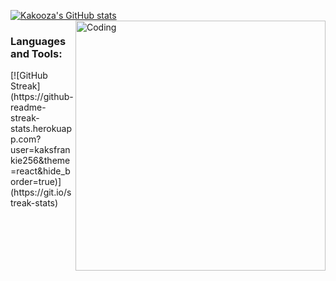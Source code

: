 
[![Kakooza's GitHub stats](https://github-readme-stats.vercel.app/api?username=kaksfrankie256)](https://github.com/anuraghazra/github-readme-stats)
<img align="right" alt="Coding" width="400" src="https://res.cloudinary.com/practicaldev/image/fetch/s--WXI5d2Ru--/c_limit%2Cf_auto%2Cfl_progressive%2Cq_66%2Cw_800/https://media1.tenor.com/images/0c34272909ee2a4db5606a014082312b/tenor.gif%3Fitemid%3D15828752">
<h3 align="left">Languages and Tools:</h3>
[![GitHub Streak](https://github-readme-streak-stats.herokuapp.com?user=kaksfrankie256&theme=react&hide_border=true)](https://git.io/streak-stats)

<!--
**kaksfrankie256/kaksfrankie256** is a ✨ _special_ ✨ repository because its `README.md` (this file) appears on your GitHub profile.
--/!>
